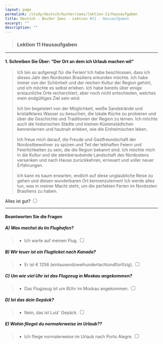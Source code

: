 ```yaml
---
layout: page
permalink: /study/deutsch/bucher/zwei/lektion-11/hausaufgaben
title: Deutsch - Bucher Zwei - Lektion #11 - Hausaufgaben
excerpt: ""
description: ""
---
```


> ### Lektion 11 **Hausaufgaben**

---

#### 1. Schreiben Sie Über: "Der Ort an dem ich Urlaub machen wil"

> Ich bin so aufgeregt für die Ferien! Ich habe beschlossen, dass ich dieses Jahr den Nordosten Brasiliens erkunden möchte. Ich habe immer von der Schönheit und der reichen Kultur der Region gehört, und ich möchte es selbst erleben. Ich habe bereits über einige erstaunliche Orte recherchiert, aber noch nicht entschieden, welches mein endgültiges Ziel sein wird.
> \
> \
> Ich bin begeistert von der Möglichkeit, weiße Sandstrände und kristallklares Wasser zu besuchen, die lokale Küche zu probieren und über die Geschichte und Traditionen der Region zu lernen. Ich möchte auch die historischen Städte und kleinen Küstenstädtchen kennenlernen und hautnah erleben, wie die Einheimischen leben.
> \
> \
> Ich freue mich darauf, die Freude und Gastfreundschaft der Nordostbewohner zu spüren und Teil der lebhaften Feiern und Feierlichkeiten zu sein, die die Region bekannt sind. Ich möchte mich in die Kultur und die atemberaubende Landschaft des Nordostens versenken und nach Hause zurückkehren, erneuert und voller neuer Erfahrungen.
> \
> \
> Ich kann es kaum erwarten, endlich auf diese unglaubliche Reise zu gehen und diesen wunderbaren Ort kennenzulernen! Ich werde alles tun, was in meiner Macht steht, um die perfekten Ferien im Nordosten Brasiliens zu haben.

Alles ist gut? <input type="checkbox" />

---

#### Beantworten Sie die Fragen

##### A) Was machst du Im Flughafen?

> - Ich warte auf meinen Flug. <input type="checkbox" />

##### B) Wir teuer ist ein Flugticket nach Kanada?

> - Er ist € 1258 (eintausendzweihundertachtundfünfizig). <input type="checkbox" />

##### C) Um wie viel Uhr ist das Flugzeug in Moskau angekommen?

> - Das Flugzeug ist um 8Uhr im Moskau angekommen. <input type="checkbox" />

##### D) Ist das dein Gepäck?

> - Nein, das ist Luiz' Gepäck. <input type="checkbox" />

##### E) Wohin fliegst du normalerweise im Urlaub??

> - Ich fliege normalerweise im Urlaub nach Porto Alegre. <input type="checkbox" />

